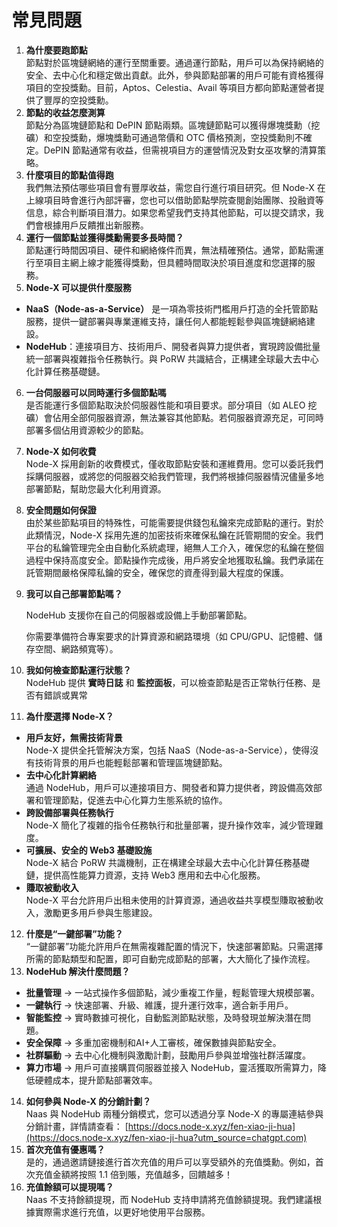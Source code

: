 # 常見問題

1. **為什麼要跑節點**\
   節點對於區塊鏈網絡的運行至關重要。通過運行節點，用戶可以為保持網絡的安全、去中心化和穩定做出貢獻。此外，參與節點部署的用戶可能有資格獲得項目的空投獎勳。目前，Aptos、Celestia、Avail 等項目方都向節點運營者提供了豐厚的空投獎勳。
2. **節點的收益怎麼測算**\
   節點分為區塊鏈節點和 DePIN 節點兩類。區塊鏈節點可以獲得爆塊獎勳（挖礦）和空投獎勳，爆塊獎勳可通過幣價和 OTC 價格預測，空投獎勳則不確定。DePIN 節點通常有收益，但需視項目方的運營情況及對女巫攻擊的清算策略。
3. **什麼項目的節點值得跑**\
   我們無法預估哪些項目會有豐厚收益，需您自行進行項目研究。但 Node-X 在上線項目時會進行內部評審，您也可以借助節點學院查閱創始團隊、投融資等信息，綜合判斷項目潛力。如果您希望我們支持其他節點，可以提交請求，我們會根據用戶反饋推出新服務。
4. **運行一個節點並獲得獎勳需要多長時間？**\
   節點運行時間因項目、硬件和網絡條件而異，無法精確預估。通常，節點需運行至項目主網上線才能獲得獎勳，但具體時間取決於項目進度和您選擇的服務。
5. **Node-X 可以提供什麼服務**

* **NaaS（Node-as-a-Service）** 是一項為零技術門檻用戶打造的全托管節點服務，提供一鍵部署與專業運維支持，讓任何人都能輕鬆參與區塊鏈網絡建設。
* **NodeHub**：連接項目方、技術用戶、開發者與算力提供者，實現跨設備批量統一部署與複雜指令任務執行。與 PoRW 共識結合，正構建全球最大去中心化計算任務基礎鏈。

6. **一台伺服器可以同時運行多個節點嗎**\
   是否能運行多個節點取決於伺服器性能和項目要求。部分項目（如 ALEO 挖礦）會佔用全部伺服器資源，無法兼容其他節點。若伺服器資源充足，可同時部署多個佔用資源較少的節點。
7. **Node-X 如何收費**\
   Node-X 採用創新的收費模式，僅收取節點安裝和運維費用。您可以委託我們採購伺服器，或將您的伺服器交給我們管理，我們將根據伺服器情況儘量多地部署節點，幫助您最大化利用資源。
8. **安全問題如何保證**\
   由於某些節點項目的特殊性，可能需要提供錢包私鑰來完成節點的運行。對於此類情況，Node-X 採用先進的加密技術來確保私鑰在託管期間的安全。我們平台的私鑰管理完全由自動化系統處理，絕無人工介入，確保您的私鑰在整個過程中保持高度安全。節點操作完成後，用戶將安全地獲取私鑰。我們承諾在託管期間嚴格保障私鑰的安全，確保您的資產得到最大程度的保護。
9.  **我可以自己部署節點嗎？**

    NodeHub 支援你在自己的伺服器或設備上手動部署節點。

    你需要準備符合專案要求的計算資源和網路環境（如 CPU/GPU、記憶體、儲存空間、網路頻寬等）。
10. **我如何檢查節點運行狀態？**\
    NodeHub 提供 **實時日誌** 和 **監控面板**，可以檢查節點是否正常執行任務、是否有錯誤或異常
11. **為什麼選擇 Node-X？**

* **用戶友好，無需技術背景**\
  Node-X 提供全托管解決方案，包括 NaaS（Node-as-a-Service），使得沒有技術背景的用戶也能輕鬆部署和管理區塊鏈節點。
* **去中心化計算網絡**\
  通過 NodeHub，用戶可以連接項目方、開發者和算力提供者，跨設備高效部署和管理節點，促進去中心化算力生態系統的協作。
* **跨設備部署與任務執行**\
  Node-X 簡化了複雜的指令任務執行和批量部署，提升操作效率，減少管理難度。
* **可擴展、安全的 Web3 基礎設施**\
  Node-X 結合 PoRW 共識機制，正在構建全球最大去中心化計算任務基礎鏈，提供高性能算力資源，支持 Web3 應用和去中心化服務。
* **賺取被動收入**\
  Node-X 平台允許用戶出租未使用的計算資源，通過收益共享模型賺取被動收入，激勵更多用戶參與生態建設。

12. **什麼是“一鍵部署”功能？**\
    “一鍵部署”功能允許用戶在無需複雜配置的情況下，快速部署節點。只需選擇所需的節點類型和配置，即可自動完成節點的部署，大大簡化了操作流程。
13. **NodeHub 解決什麼問題？**

* **批量管理** → 一站式操作多個節點，減少重複工作量，輕鬆管理大規模部署。
* **一鍵執行** → 快速部署、升級、維護，提升運行效率，適合新手用戶。
* **智能監控** → 實時數據可視化，自動監測節點狀態，及時發現並解決潛在問題。
* **安全保障** → 多重加密機制和AI+人工審核，確保數據與節點安全。
* **社群驅動** → 去中心化機制與激勵計劃，鼓勵用戶參與並增強社群活躍度。
* **算力市場** → 用戶可直接購買伺服器並接入 NodeHub，靈活獲取所需算力，降低硬體成本，提升節點部署效率。

14. **如何參與 Node-X 的分銷計劃？**\
    Naas 與 NodeHub 兩種分銷模式，您可以透過分享 Node-X 的專屬連結參與分銷計畫，詳情請查看： [https://docs.node-x.xyz/fen-xiao-ji-hua](https://docs.node-x.xyz/fen-xiao-ji-hua?utm_source=chatgpt.com)
15. **首次充值有優惠嗎？**\
    是的，通過邀請鏈接進行首次充值的用戶可以享受額外的充值獎勳。例如，首次充值金額將按照 1.1 倍到賬，充值越多，回饋越多！
16. **充值餘額可以提現嗎？**\
    Naas 不支持餘額提現，而 NodeHub 支持申請將充值餘額提現。我們建議根據實際需求進行充值，以更好地使用平台服務。

###
